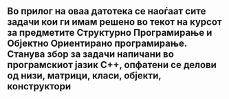 Во прилог на оваа датотека се наоѓаат сите задачи кои
ги имам решено во текот на курсот за предметите 
Структурно Програмирање и Објектно Ориентирано програмирање.
Станува збор за задачи напичани во програмскиот јазик C++, 
oпфатени се делови од низи, матрици, класи, објекти, конструктори
-
